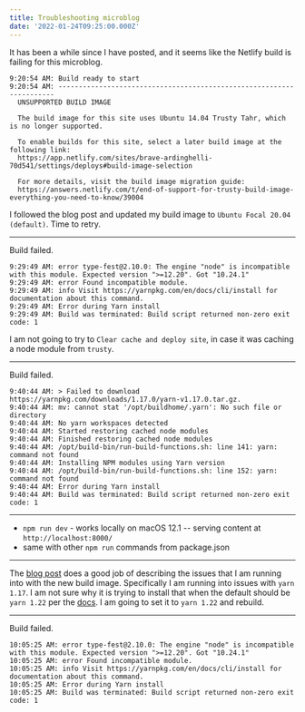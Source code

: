 ```yaml
---
title: Troubleshooting microblog
date: '2022-01-24T09:25:00.000Z'
---
```


It has been a while since I have posted, and it seems like the Netlify build is failing for this microblog.

```
9:20:54 AM: Build ready to start
9:20:54 AM: ---------------------------------------------------------------------
  UNSUPPORTED BUILD IMAGE

  The build image for this site uses Ubuntu 14.04 Trusty Tahr, which is no longer supported.

  To enable builds for this site, select a later build image at the following link:
  https://app.netlify.com/sites/brave-ardinghelli-70d541/settings/deploys#build-image-selection

  For more details, visit the build image migration guide:
  https://answers.netlify.com/t/end-of-support-for-trusty-build-image-everything-you-need-to-know/39004
```

I followed the blog post and updated my build image to `Ubuntu Focal 20.04 (default)`. Time to retry.

----

Build failed.

```
9:29:49 AM: error type-fest@2.10.0: The engine "node" is incompatible with this module. Expected version ">=12.20". Got "10.24.1"
9:29:49 AM: error Found incompatible module.
9:29:49 AM: info Visit https://yarnpkg.com/en/docs/cli/install for documentation about this command.
9:29:49 AM: Error during Yarn install
9:29:49 AM: Build was terminated: Build script returned non-zero exit code: 1
```

I am not going to try to `Clear cache and deploy site`, in case it was caching a node module from `trusty`.

----

Build failed.

```
9:40:44 AM: > Failed to download https://yarnpkg.com/downloads/1.17.0/yarn-v1.17.0.tar.gz.
9:40:44 AM: mv: cannot stat '/opt/buildhome/.yarn': No such file or directory
9:40:44 AM: No yarn workspaces detected
9:40:44 AM: Started restoring cached node modules
9:40:44 AM: Finished restoring cached node modules
9:40:44 AM: /opt/build-bin/run-build-functions.sh: line 141: yarn: command not found
9:40:44 AM: Installing NPM modules using Yarn version
9:40:44 AM: /opt/build-bin/run-build-functions.sh: line 152: yarn: command not found
9:40:44 AM: Error during Yarn install
9:40:44 AM: Build was terminated: Build script returned non-zero exit code: 1
```

----

- `npm run dev` - works locally on macOS 12.1 -- serving content at `http://localhost:8000/`
- same with other `npm run` commands from package.json

----

The [blog post](https://answers.netlify.com/t/please-read-end-of-support-for-trusty-build-image-everything-you-need-to-know/39004#how-can-i-make-my-site-work-with-the-new-image-6) does a good job of describing the issues that I am running into with the new build image. Specifically I am running into issues with `yarn 1.17`. I am not sure why it is trying to install that when the default should be `yarn 1.22` per the [docs](https://github.com/netlify/build-image/blob/focal/included_software.md#tools). I am going to set it to `yarn 1.22` and rebuild.

----

Build failed.

```
10:05:25 AM: error type-fest@2.10.0: The engine "node" is incompatible with this module. Expected version ">=12.20". Got "10.24.1"
10:05:25 AM: error Found incompatible module.
10:05:25 AM: info Visit https://yarnpkg.com/en/docs/cli/install for documentation about this command.
10:05:25 AM: Error during Yarn install
10:05:25 AM: Build was terminated: Build script returned non-zero exit code: 1
```
